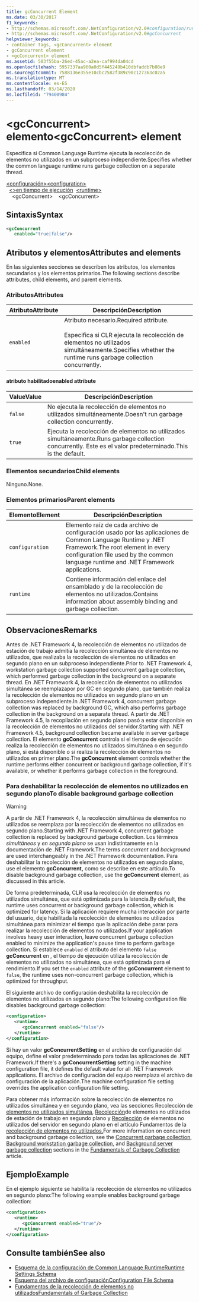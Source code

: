 ```yaml
---
title: gcConcurrent Element
ms.date: 03/30/2017
f1_keywords:
- http://schemas.microsoft.com/.NetConfiguration/v2.0#configuration/runtime/gcConcurrent
- http://schemas.microsoft.com/.NetConfiguration/v2.0#gcConcurrent
helpviewer_keywords:
- container tags, <gcConcurrent> element
- gcConcurrent element
- <gcConcurrent> element
ms.assetid: 503f55ba-26ed-45ac-a2ea-caf994da04cd
ms.openlocfilehash: 5957337aa960a0d5f445249b410dbfaddb7b08e9
ms.sourcegitcommit: 7588136e355e10cbc2582f389c90c127363c02a5
ms.translationtype: MT
ms.contentlocale: es-ES
ms.lasthandoff: 03/14/2020
ms.locfileid: "79400984"
---
```

# <a name="gcconcurrent-element"></a><span data-ttu-id="a40eb-102">\<gcConcurrent> elemento</span><span class="sxs-lookup"><span data-stu-id="a40eb-102">\<gcConcurrent> element</span></span>

<span data-ttu-id="a40eb-103">Especifica si Common Language Runtime ejecuta la recolección de elementos no utilizados en un subproceso independiente.</span><span class="sxs-lookup"><span data-stu-id="a40eb-103">Specifies whether the common language runtime runs garbage collection on a separate thread.</span></span>

<span data-ttu-id="a40eb-104">[\<configuración>](../configuration-element.md)</span><span class="sxs-lookup"><span data-stu-id="a40eb-104">[\<configuration>](../configuration-element.md)</span></span>\
<span data-ttu-id="a40eb-105">&nbsp;&nbsp;[\<>en tiempo de ejecución](runtime-element.md)</span><span class="sxs-lookup"><span data-stu-id="a40eb-105">&nbsp;&nbsp;[\<runtime>](runtime-element.md)</span></span>\
<span data-ttu-id="a40eb-106">&nbsp;&nbsp;&nbsp;&nbsp;\<gcConcurrent></span><span class="sxs-lookup"><span data-stu-id="a40eb-106">&nbsp;&nbsp;&nbsp;&nbsp;\<gcConcurrent></span></span>

## <a name="syntax"></a><span data-ttu-id="a40eb-107">Sintaxis</span><span class="sxs-lookup"><span data-stu-id="a40eb-107">Syntax</span></span>

```xml
<gcConcurrent
   enabled="true|false"/>
```

## <a name="attributes-and-elements"></a><span data-ttu-id="a40eb-108">Atributos y elementos</span><span class="sxs-lookup"><span data-stu-id="a40eb-108">Attributes and elements</span></span>

<span data-ttu-id="a40eb-109">En las siguientes secciones se describen los atributos, los elementos secundarios y los elementos primarios.</span><span class="sxs-lookup"><span data-stu-id="a40eb-109">The following sections describe attributes, child elements, and parent elements.</span></span>

### <a name="attributes"></a><span data-ttu-id="a40eb-110">Atributos</span><span class="sxs-lookup"><span data-stu-id="a40eb-110">Attributes</span></span>

|<span data-ttu-id="a40eb-111">Atributo</span><span class="sxs-lookup"><span data-stu-id="a40eb-111">Attribute</span></span>|<span data-ttu-id="a40eb-112">Descripción</span><span class="sxs-lookup"><span data-stu-id="a40eb-112">Description</span></span>|
|---------------|-----------------|
|`enabled`|<span data-ttu-id="a40eb-113">Atributo necesario.</span><span class="sxs-lookup"><span data-stu-id="a40eb-113">Required attribute.</span></span><br /><br /><span data-ttu-id="a40eb-114">Especifica si CLR ejecuta la recolección de elementos no utilizados simultáneamente.</span><span class="sxs-lookup"><span data-stu-id="a40eb-114">Specifies whether the runtime runs garbage collection concurrently.</span></span>|

#### <a name="enabled-attribute"></a><span data-ttu-id="a40eb-115">atributo habilitado</span><span class="sxs-lookup"><span data-stu-id="a40eb-115">enabled attribute</span></span>

|<span data-ttu-id="a40eb-116">Value</span><span class="sxs-lookup"><span data-stu-id="a40eb-116">Value</span></span>|<span data-ttu-id="a40eb-117">Descripción</span><span class="sxs-lookup"><span data-stu-id="a40eb-117">Description</span></span>|
|-----------|-----------------|
|`false`|<span data-ttu-id="a40eb-118">No ejecuta la recolección de elementos no utilizados simultáneamente.</span><span class="sxs-lookup"><span data-stu-id="a40eb-118">Doesn't run garbage collection concurrently.</span></span>|
|`true`|<span data-ttu-id="a40eb-119">Ejecuta la recolección de elementos no utilizados simultáneamente.</span><span class="sxs-lookup"><span data-stu-id="a40eb-119">Runs garbage collection concurrently.</span></span> <span data-ttu-id="a40eb-120">Este es el valor predeterminado.</span><span class="sxs-lookup"><span data-stu-id="a40eb-120">This is the default.</span></span>|

### <a name="child-elements"></a><span data-ttu-id="a40eb-121">Elementos secundarios</span><span class="sxs-lookup"><span data-stu-id="a40eb-121">Child elements</span></span>

<span data-ttu-id="a40eb-122">Ninguno.</span><span class="sxs-lookup"><span data-stu-id="a40eb-122">None.</span></span>

### <a name="parent-elements"></a><span data-ttu-id="a40eb-123">Elementos primarios</span><span class="sxs-lookup"><span data-stu-id="a40eb-123">Parent elements</span></span>

|<span data-ttu-id="a40eb-124">Elemento</span><span class="sxs-lookup"><span data-stu-id="a40eb-124">Element</span></span>|<span data-ttu-id="a40eb-125">Descripción</span><span class="sxs-lookup"><span data-stu-id="a40eb-125">Description</span></span>|
|-------------|-----------------|
|`configuration`|<span data-ttu-id="a40eb-126">Elemento raíz de cada archivo de configuración usado por las aplicaciones de Common Language Runtime y .NET Framework.</span><span class="sxs-lookup"><span data-stu-id="a40eb-126">The root element in every configuration file used by the common language runtime and .NET Framework applications.</span></span>|
|`runtime`|<span data-ttu-id="a40eb-127">Contiene información del enlace del ensamblado y de la recolección de elementos no utilizados.</span><span class="sxs-lookup"><span data-stu-id="a40eb-127">Contains information about assembly binding and garbage collection.</span></span>|

## <a name="remarks"></a><span data-ttu-id="a40eb-128">Observaciones</span><span class="sxs-lookup"><span data-stu-id="a40eb-128">Remarks</span></span>

<span data-ttu-id="a40eb-129">Antes de .NET Framework 4, la recolección de elementos no utilizados de estación de trabajo admitía la recolección simultánea de elementos no utilizados, que realizaba la recolección de elementos no utilizados en segundo plano en un subproceso independiente.</span><span class="sxs-lookup"><span data-stu-id="a40eb-129">Prior to .NET Framework 4, workstation garbage collection supported concurrent garbage collection, which performed garbage collection in the background on a separate thread.</span></span> <span data-ttu-id="a40eb-130">En .NET Framework 4, la recolección de elementos no utilizados simultánea se reemplazapor por GC en segundo plano, que también realiza la recolección de elementos no utilizados en segundo plano en un subproceso independiente.</span><span class="sxs-lookup"><span data-stu-id="a40eb-130">In .NET Framework 4, concurrent garbage collection was replaced by background GC, which also performs garbage collection in the background on a separate thread.</span></span> <span data-ttu-id="a40eb-131">A partir de .NET Framework 4.5, la recopilación en segundo plano pasó a estar disponible en la recolección de elementos no utilizados del servidor.</span><span class="sxs-lookup"><span data-stu-id="a40eb-131">Starting with .NET Framework 4.5, background collection became available in server garbage collection.</span></span> <span data-ttu-id="a40eb-132">El elemento **gcConcurrent** controla si el tiempo de ejecución realiza la recolección de elementos no utilizados simultánea o en segundo plano, si está disponible o si realiza la recolección de elementos no utilizados en primer plano.</span><span class="sxs-lookup"><span data-stu-id="a40eb-132">The **gcConcurrent** element controls whether the runtime performs either concurrent or background garbage collection, if it's available, or whether it performs garbage collection in the foreground.</span></span>

### <a name="to-disable-background-garbage-collection"></a><span data-ttu-id="a40eb-133">Para deshabilitar la recolección de elementos no utilizados en segundo plano</span><span class="sxs-lookup"><span data-stu-id="a40eb-133">To disable background garbage collection</span></span>

> [!WARNING]
> <span data-ttu-id="a40eb-134">A partir de .NET Framework 4, la recolección simultánea de elementos no utilizados se reemplaza por la recolección de elementos no utilizados en segundo plano.</span><span class="sxs-lookup"><span data-stu-id="a40eb-134">Starting with .NET Framework 4, concurrent garbage collection is replaced by background garbage collection.</span></span> <span data-ttu-id="a40eb-135">Los términos *simultáneos* y *en segundo plano* se usan indistintamente en la documentación de .NET Framework.</span><span class="sxs-lookup"><span data-stu-id="a40eb-135">The terms *concurrent* and *background* are used interchangeably in the .NET Framework documentation.</span></span> <span data-ttu-id="a40eb-136">Para deshabilitar la recolección de elementos no utilizados en segundo plano, use el elemento **gcConcurrent,** como se describe en este artículo.</span><span class="sxs-lookup"><span data-stu-id="a40eb-136">To disable background garbage collection, use the **gcConcurrent** element, as discussed in this article.</span></span>

<span data-ttu-id="a40eb-137">De forma predeterminada, CLR usa la recolección de elementos no utilizados simultánea, que está optimizada para la latencia.</span><span class="sxs-lookup"><span data-stu-id="a40eb-137">By default, the runtime uses concurrent or background garbage collection, which is optimized for latency.</span></span> <span data-ttu-id="a40eb-138">Si la aplicación requiere mucha interacción por parte del usuario, deje habilitada la recolección de elementos no utilizados simultánea para minimizar el tiempo que la aplicación debe parar para realizar la recolección de elementos no utilizados.</span><span class="sxs-lookup"><span data-stu-id="a40eb-138">If your application involves heavy user interaction, leave concurrent garbage collection enabled to minimize the application's pause time to perform garbage collection.</span></span> <span data-ttu-id="a40eb-139">Si establece `enabled` el atributo del elemento `false` **gcConcurrent** en , el tiempo de ejecución utiliza la recolección de elementos no utilizados no simultánea, que está optimizada para el rendimiento.</span><span class="sxs-lookup"><span data-stu-id="a40eb-139">If you set the `enabled` attribute of the **gcConcurrent** element to `false`, the runtime uses non-concurrent garbage collection, which is optimized for throughput.</span></span>

<span data-ttu-id="a40eb-140">El siguiente archivo de configuración deshabilita la recolección de elementos no utilizados en segundo plano:</span><span class="sxs-lookup"><span data-stu-id="a40eb-140">The following configuration file disables background garbage collection:</span></span>

```xml
<configuration>
   <runtime>
      <gcConcurrent enabled="false"/>
   </runtime>
</configuration>
```

<span data-ttu-id="a40eb-141">Si hay un valor **gcConcurrentSetting** en el archivo de configuración del equipo, define el valor predeterminado para todas las aplicaciones de .NET Framework.</span><span class="sxs-lookup"><span data-stu-id="a40eb-141">If there's a **gcConcurrentSetting** setting in the machine configuration file, it defines the default value for all .NET Framework applications.</span></span> <span data-ttu-id="a40eb-142">El archivo de configuración del equipo reemplaza el archivo de configuración de la aplicación.</span><span class="sxs-lookup"><span data-stu-id="a40eb-142">The machine configuration file setting overrides the application configuration file setting.</span></span>

<span data-ttu-id="a40eb-143">Para obtener más información sobre la recolección de elementos no utilizados simultánea y en segundo plano, vea las secciones Recolección de [elementos no utilizados simultánea,](../../../../standard/garbage-collection/fundamentals.md#concurrent-garbage-collection) [Recolección](../../../../standard/garbage-collection/fundamentals.md#background-workstation-garbage-collection)de elementos no utilizados de estación de trabajo en segundo plano y [Recolección](../../../../standard/garbage-collection/fundamentals.md#background-server-garbage-collection) de elementos no utilizados del servidor en segundo plano en el artículo Fundamentos de la [recolección de elementos no utilizados.](../../../../standard/garbage-collection/fundamentals.md)</span><span class="sxs-lookup"><span data-stu-id="a40eb-143">For more information on concurrent and background garbage collection, see the [Concurrent garbage collection](../../../../standard/garbage-collection/fundamentals.md#concurrent-garbage-collection), [Background workstation garbage collection](../../../../standard/garbage-collection/fundamentals.md#background-workstation-garbage-collection), and [Background server garbage collection](../../../../standard/garbage-collection/fundamentals.md#background-server-garbage-collection) sections in the [Fundamentals of Garbage Collection](../../../../standard/garbage-collection/fundamentals.md) article.</span></span>

## <a name="example"></a><span data-ttu-id="a40eb-144">Ejemplo</span><span class="sxs-lookup"><span data-stu-id="a40eb-144">Example</span></span>

<span data-ttu-id="a40eb-145">En el ejemplo siguiente se habilita la recolección de elementos no utilizados en segundo plano:</span><span class="sxs-lookup"><span data-stu-id="a40eb-145">The following example enables background garbage collection:</span></span>

```xml
<configuration>
   <runtime>
      <gcConcurrent enabled="true"/>
   </runtime>
</configuration>
```

## <a name="see-also"></a><span data-ttu-id="a40eb-146">Consulte también</span><span class="sxs-lookup"><span data-stu-id="a40eb-146">See also</span></span>

- [<span data-ttu-id="a40eb-147">Esquema de la configuración de Common Language Runtime</span><span class="sxs-lookup"><span data-stu-id="a40eb-147">Runtime Settings Schema</span></span>](index.md)
- [<span data-ttu-id="a40eb-148">Esquema del archivo de configuración</span><span class="sxs-lookup"><span data-stu-id="a40eb-148">Configuration File Schema</span></span>](../index.md)
- [<span data-ttu-id="a40eb-149">Fundamentos de la recolección de elementos no utilizados</span><span class="sxs-lookup"><span data-stu-id="a40eb-149">Fundamentals of Garbage Collection</span></span>](../../../../standard/garbage-collection/fundamentals.md)
